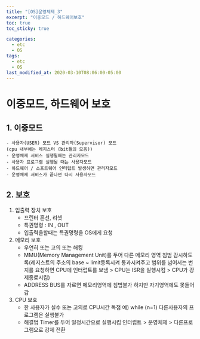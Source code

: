 ```yaml
---
title: "[OS]운영체제_3"
excerpt: "이중모드 / 하드웨어보호"
toc: true
toc_sticky: true

categories:
  - etc
  - OS
tags:
  - etc
  - OS
last_modified_at: 2020-03-10T08:06:00-05:00
---
```



# 이중모드, 하드웨어 보호

## 1. 이중모드 
    - 사용자(USER) 모드 VS 관리자(Supervisor) 모드
    (cpu 내부에는 레지스터 (bit들의 모음))
    - 운영체제 서비스 실행될때는 관리자모드
    - 사용자 프로그램 실행될 때는 사용자모드
    - 하드웨어 / 소프트웨어 인터럽트 발생하면 관리자모드
    - 운영체제 서비스가 끝나면 다시 사용자모드
## 2. 보호
    
1. 입출력 장치 보호
    - 프린터 혼선, 리셋
    - 특권명령 : IN , OUT 
    - 입출력을할때는 특권명령을 OS에게 요청
2. 메모리 보호
    - 우연히 또는 고의 또는 해킹
    - MMU(Memory Management Unit)를 두어 다른 메모리 영역 
      침범 감시하도록(레지스트의 주소의 base ~ limit등록시켜 통과시켜주고 범위를 넘어서는 번지를 요청하면 CPU에 인터럽트를 보냄 > CPU는 ISR을 실행시킴 > CPU가 강제종료시킴)
    - ADDRESS BUS를 자르면 메모리영역에 침법불가
      하지만 자기영역에도 못들어감
3. CPU 보호
    - 한 사용자가 실수 또는 고의로 CPU시간 독점
      예) while (n=1)
      다른사용자의 프로그램은 실행불가
    - 해결법
      Timer를 두어 일정시간으로 실행시킴
      인터럽트 > 운영체제 > 다른프로그램으로 강제 전환
